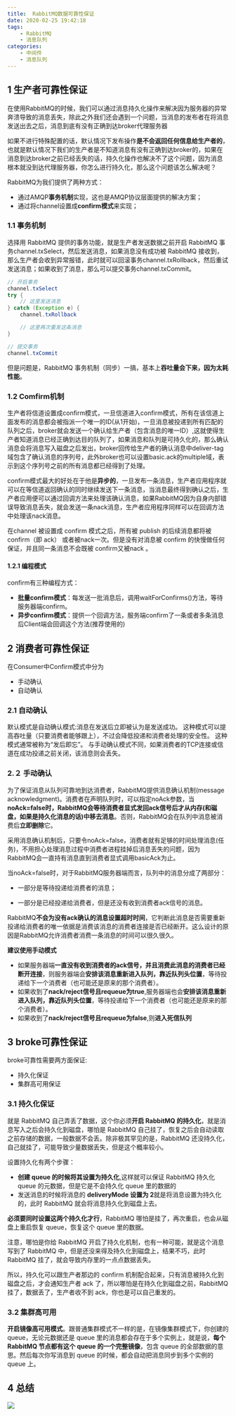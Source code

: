 ```yaml
---
title:  RabbitMQ数据可靠性保证
date: 2020-02-25 19:42:18
tags:
    - RabbitMQ
    - 消息队列
categories:
    - 中间件
    - 消息队列
---
```


## 1 生产者可靠性保证

在使用RabbitMQ的时候，我们可以通过消息持久化操作来解决因为服务器的异常奔溃导致的消息丢失，除此之外我们还会遇到一个问题，当消息的发布者在将消息发送出去之后，消息到底有没有正确到达broker代理服务器

如果不进行特殊配置的话，默认情况下发布操作**是不会返回任何信息给生产者的**，也就是默认情况下我们的生产者是不知道消息有没有正确到达broker的，如果在消息到达broker之前已经丢失的话，持久化操作也解决不了这个问题，因为消息根本就没到达代理服务器，你怎么进行持久化，那么这个问题该怎么解决呢？

RabbitMQ为我们提供了两种方式：

- 通过AMQP**事务机制**实现，这也是AMQP协议层面提供的解决方案；
- 通过将channel设置成**confirm模式**来实现；

### 1.1 事务机制

选择用 RabbitMQ 提供的事务功能，就是生产者发送数据之前开启 RabbitMQ 事务channel.txSelect，然后发送消息，如果消息没有成功被 RabbitMQ 接收到，那么生产者会收到异常报错，此时就可以回滚事务channel.txRollback，然后重试发送消息；如果收到了消息，那么可以提交事务channel.txCommit。

```java
// 开启事务
channel.txSelect
try {
    // 这里发送消息
} catch (Exception e) {
    channel.txRollback

    // 这里再次重发这条消息
}

// 提交事务
channel.txCommit
```

但是问题是，RabbitMQ 事务机制（同步）一搞，基本上**吞吐量会下来，因为太耗性能**。



### 1.2 Comfirm机制

生产者将信道设置成confirm模式，一旦信道进入confirm模式，所有在该信道上面发布的消息都会被指派一个唯一的ID(从1开始)，一旦消息被投递到所有匹配的队列之后，broker就会发送一个确认给生产者（包含消息的唯一ID）,这就使得生产者知道消息已经正确到达目的队列了，如果消息和队列是可持久化的，那么确认消息会将消息写入磁盘之后发出，broker回传给生产者的确认消息中deliver-tag域包含了确认消息的序列号，此外broker也可以设置basic.ack的multiple域，表示到这个序列号之前的所有消息都已经得到了处理。

confirm模式最大的好处在于他是**异步的**，一旦发布一条消息，生产者应用程序就可以在等信道返回确认的同时继续发送下一条消息，当消息最终得到确认之后，生产者应用便可以通过回调方法来处理该确认消息，如果RabbitMQ因为自身内部错误导致消息丢失，就会发送一条nack消息，生产者应用程序同样可以在回调方法中处理该nack消息。

在channel 被设置成 confirm 模式之后，所有被 publish 的后续消息都将被 confirm（即 ack） 或者被nack一次。但是没有对消息被 confirm 的快慢做任何保证，并且同一条消息不会既被 confirm又被nack 。

#### 1.2.1 编程模式

confirm有三种编程方式：

- **批量confirm模式**：每发送一批消息后，调用waitForConfirms()方法，等待服务器端confirm。
- **异步confirm模式**：提供一个回调方法，服务端confirm了一条或者多条消息后Client端会回调这个方法(推荐使用的)

## 2 消费者可靠性保证

在Consumer中Confirm模式中分为

- 手动确认
- 自动确认

### 2.1 自动确认

默认模式是自动确认模式:消息在发送后立即被认为是发送成功。 这种模式可以提高吞吐量（只要消费者能够跟上），不过会降低投递和消费者处理的安全性。 这种模式通常被称为“发后即忘”。 与手动确认模式不同，如果消费者的TCP连接或信道在成功投递之前关闭，该消息则会丢失。

### 2.２ 手动确认

为了保证消息从队列可靠地到达消费者，RabbitMQ提供消息确认机制(message acknowledgment)。消费者在声明队列时，可以指定noAck参数，当**noAck=false时，RabbitMQ会等待消费者显式发回ack信号后才从内存(和磁盘，如果是持久化消息的话)中移去消息**。否则，RabbitMQ会在队列中消息被消费后**立即删除**它。

采用消息确认机制后，只要令noAck=false，消费者就有足够的时间处理消息(任务)，不用担心处理消息过程中消费者进程挂掉后消息丢失的问题，因为RabbitMQ会一直持有消息直到消费者显式调用basicAck为止。

当noAck=false时，对于RabbitMQ服务器端而言，队列中的消息分成了两部分：

- 一部分是等待投递给消费者的消息；

- 一部分是已经投递给消费者，但是还没有收到消费者ack信号的消息。

RabbitMQ**不会为没有ack确认的消息设置超时时间**，它判断此消息是否需要重新投递给消费者的唯一依据是消费该消息的消费者连接是否已经断开。这么设计的原因是RabbitMQ允许消费者消费一条消息的时间可以很久很久。

**建议使用手动模式**

- 如果服务器端**一直没有收到消费者的ack信号，并且消费此消息的消费者已经断开连接**，则服务器端会**安排该消息重新进入队列，靠近队列头位置**，等待投递给下一个消费者（也可能还是原来的那个消费者）。
- 如果收到了**nack/reject信号且requeue为true**,服务器端也会**安排该消息重新进入队列，靠近队列头位置**，等待投递给下一个消费者（也可能还是原来的那个消费者）。
- 如果收到了**nack/reject信号且requeue为false**,则**进入死信队列**

## 3 broke可靠性保证

broke可靠性需要两方面保证:

- 持久化保证
- 集群高可用保证

### 3.1 持久化保证

就是 RabbitMQ 自己弄丢了数据，这个你必须**开启 RabbitMQ 的持久化**，就是消息写入之后会持久化到磁盘，哪怕是 RabbitMQ 自己挂了，恢复之后会自动读取之前存储的数据，一般数据不会丢。除非极其罕见的是，RabbitMQ 还没持久化，自己就挂了，可能导致少量数据丢失，但是这个概率较小。

设置持久化有两个步骤：

- **创建 queue 的时候将其设置为持久化**,这样就可以保证 RabbitMQ 持久化 queue 的元数据，但是它是不会持久化 queue 里的数据的
- 发送消息的时候将消息的 **deliveryMode 设置为 2**就是将消息设置为持久化的，此时 RabbitMQ 就会将消息持久化到磁盘上去。

**必须要同时设置这两个持久化才行**，RabbitMQ 哪怕是挂了，再次重启，也会从磁盘上重启恢复 queue，恢复这个 queue 里的数据。

注意，哪怕是你给 RabbitMQ 开启了持久化机制，也有一种可能，就是这个消息写到了 RabbitMQ 中，但是还没来得及持久化到磁盘上，结果不巧，此时 RabbitMQ 挂了，就会导致内存里的一点点数据丢失。

所以，持久化可以跟生产者那边的 confirm 机制配合起来，只有消息被持久化到磁盘之后，才会通知生产者 ack 了，所以哪怕是在持久化到磁盘之前，RabbitMQ 挂了，数据丢了，生产者收不到 ack，你也是可以自己重发的。



### 3.2 集群高可用

**开启镜像高可用模式**。跟普通集群模式不一样的是，在镜像集群模式下，你创建的 queue，无论元数据还是 queue 里的消息都会存在于多个实例上，就是说，**每个 RabbitMQ 节点都有这个 queue 的一个完整镜像**，包含 queue 的全部数据的意思。然后每次你写消息到 queue 的时候，都会自动把消息同步到多个实例的 queue 上。



## 4 总结

![](http://dist415.oss-cn-beijing.aliyuncs.com/rmqsis.png)










